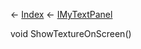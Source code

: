 ← [Index](Api-Index) ← [IMyTextPanel](Sandbox.ModAPI.Ingame.IMyTextPanel)

void ShowTextureOnScreen()